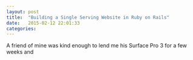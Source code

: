 ```yaml
---
layout: post
title:  "Building a Single Serving Website in Ruby on Rails"
date:   2015-02-12 22:01:33
categories:
---
```


A friend of mine was kind enough to lend me his Surface Pro 3 for a few weeks and
